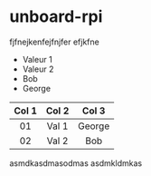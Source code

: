 # unboard-rpi

fjfnejkenfejfnjfer efjkfne


- Valeur 1
- Valeur 2
- Bob
- George

| Col 1 | Col 2 | Col 3 |
|:-----:|:-----:|:-----:|
| 01    | Val 1 | George|
| 02    | Val 2 | Bob   |


asmdkasdmasodmas asdmkldmkas
